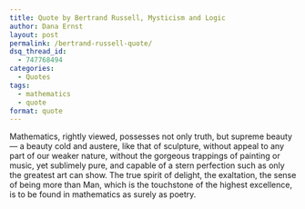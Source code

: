 ```yaml
---
title: Quote by Bertrand Russell, Mysticism and Logic
author: Dana Ernst
layout: post
permalink: /bertrand-russell-quote/
dsq_thread_id:
  - 747768494
categories:
  - Quotes
tags:
  - mathematics
  - quote
format: quote
---
```


Mathematics, rightly viewed, possesses not only truth, but supreme beauty — a beauty cold and austere, like that of sculpture, without appeal to any part of our weaker nature, without the gorgeous trappings of painting or music, yet sublimely pure, and capable of a stern perfection such as only the greatest art can show. The true spirit of delight, the exaltation, the sense of being more than Man, which is the touchstone of the highest excellence, is to be found in mathematics as surely as poetry.
